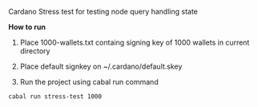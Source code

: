 Cardano Stress test for testing node query handling state

**How to run**

1. Place 1000-wallets.txt containg signing key of 1000 wallets in current directory

2. Place default signkey on ~/.cardano/default.skey

3. Run the project using cabal run command
```
cabal run stress-test 1000

